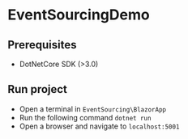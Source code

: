 # EventSourcingDemo
## Prerequisites
- DotNetCore SDK (>3.0)

## Run project
- Open a terminal in ```EventSourcing\BlazorApp```
- Run the following command ```dotnet run```
- Open a browser and navigate to ```localhost:5001```

